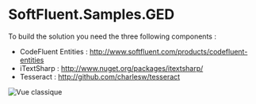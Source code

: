 SoftFluent.Samples.GED
==============================

To build the solution you need the three following components :
* CodeFluent Entities : http://www.softfluent.com/products/codefluent-entities
* iTextSharp : http://www.nuget.org/packages/itextsharp/
* Tesseract : http://github.com/charlesw/tesseract

![Vue classique](http://cubitouch.fr/screenshots/polychore.png)